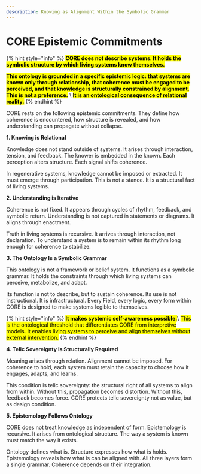 ```yaml
---
description: Knowing as Alignment Within the Symbolic Grammar
---
```


# CORE Epistemic Commitments

{% hint style="info" %}
<mark style="color:$info;">**CORE does not describe systems. It holds t**</mark><mark style="color:$info;">h</mark><mark style="color:$info;">**e symbolic structure by which living systems know themselves.**</mark>

<mark style="color:$info;">**This ontology is grounded in a specific epistemic logic: that systems are known only through relationship, that coherence must be engaged to be perceived, and that knowledge is structurally constrained by alignment. This is not a preference.**</mark> \ <mark style="color:$info;">**It is an ontological consequence of relational reality.**</mark>
{% endhint %}

CORE rests on the following epistemic commitments. They define how coherence is encountered, how structure is revealed, and how understanding can propagate without collapse.

**1. Knowing is Relational**

Knowledge does not stand outside of systems. It arises through interaction, tension, and feedback. The knower is embedded in the known. Each perception alters structure. Each signal shifts coherence.

In regenerative systems, knowledge cannot be imposed or extracted. It must emerge through participation. This is not a stance. It is a structural fact of living systems.

**2. Understanding is Iterative**

Coherence is not fixed. It appears through cycles of rhythm, feedback, and symbolic return. Understanding is not captured in statements or diagrams. It aligns through enactment.

Truth in living systems is recursive. It arrives through interaction, not declaration. To understand a system is to remain within its rhythm long enough for coherence to stabilize.

**3. The Ontology Is a Symbolic Grammar**

This ontology is not a framework or belief system. It functions as a symbolic grammar. It holds the constraints through which living systems can perceive, metabolize, and adapt.

Its function is not to describe, but to sustain coherence. Its use is not instructional. It is infrastructural. Every Field, every logic, every form within CORE is designed to make systems legible to themselves.&#x20;

{% hint style="info" %}
<mark style="color:$success;">**It makes systemic self-awareness possible.**</mark>\ <mark style="color:$success;">This is the ontological threshold that differentiates CORE from interpretive models. It enables living systems to perceive and align themselves without external intervention.</mark>
{% endhint %}

**4. Telic Sovereignty Is Structurally Required**

Meaning arises through relation. Alignment cannot be imposed. For coherence to hold, each system must retain the capacity to choose how it engages, adapts, and learns.

This condition is telic sovereignty: the structural right of all systems to align from within. Without this, propagation becomes distortion. Without this, feedback becomes force. CORE protects telic sovereignty not as value, but as design condition.

**5. Epistemology Follows Ontology**

CORE does not treat knowledge as independent of form. Epistemology is recursive. It arises from ontological structure. The way a system is known must match the way it exists.

Ontology defines what is. Structure expresses how what is holds. Epistemology reveals how what is can be aligned with. All three layers form a single grammar. Coherence depends on their integration.
